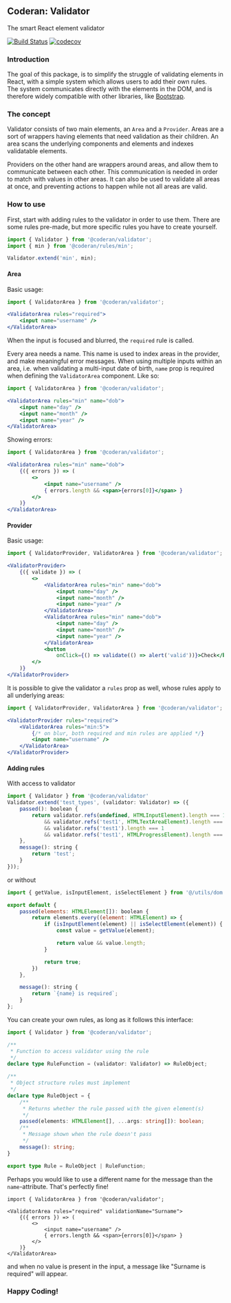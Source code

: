 ## Coderan: Validator
The smart React element validator

[![Build Status](https://travis-ci.org/machielsdev/validator.svg?branch=develop)](https://travis-ci.org/machielsdev/validator)
[![codecov](https://codecov.io/gh/machielsdev/validator/branch/develop/graph/badge.svg?token=OX5CACK0K0)](undefined)

### Introduction
The goal of this package, is to simplify the struggle of validating elements in React, with a simple system which allows
users to add their own rules.  
The system communicates directly with the elements in the DOM, and is therefore widely compatible with other libraries,
like [Bootstrap](https://react-bootstrap.github.io/).

### The concept
Validator consists of two main elements, an `Area` and a `Provider`. Areas are a sort of wrappers having elements that
need validation as their children. An area scans the underlying components and elements and indexes validatable elements.
  
Providers on the other hand are wrappers around areas, and allow them to communicate between each other. This communication
is needed in order to match with values in other areas. It can also be used to validate all areas at once, and preventing
actions to happen while not all areas are valid. 

### How to use
First, start with adding rules to the validator in order to use them. There are some rules pre-made, but more specific
rules you have to create yourself.

```javascript
import { Validator } from '@coderan/validator';
import { min } from '@coderan/rules/min';

Validator.extend('min', min);
```

#### Area
Basic usage:
```jsx
import { ValidatorArea } from '@coderan/validator';

<ValidatorArea rules="required">
    <input name="username" />
</ValidatorArea>
```
When the input is focused and blurred, the `required` rule is called.

Every area needs a name. This name is used to index areas in the provider, and make meaningful error messages. When using
multiple inputs within an area, i.e. when validating a multi-input date of birth, `name` prop is required when defining
the `ValidatorArea` component. Like so:

```jsx
import { ValidatorArea } from '@coderan/validator';

<ValidatorArea rules="min" name="dob">
    <input name="day" />
    <input name="month" />
    <input name="year" />
</ValidatorArea>
```

Showing errors:
```jsx
import { ValidatorArea } from '@coderan/validator';

<ValidatorArea rules="min" name="dob">
    {({ errors }) => (
        <>
            <input name="username" />
            { errors.length && <span>{errors[0]}</span> }
        </>
    )}
</ValidatorArea>
```

#### Provider
Basic usage:
```jsx
import { ValidatorProvider, ValidatorArea } from '@coderan/validator';

<ValidatorProvider>
    {({ validate }) => (
        <>
            <ValidatorArea rules="min" name="dob">
                <input name="day" />
                <input name="month" />
                <input name="year" />
            </ValidatorArea>
            <ValidatorArea rules="min" name="dob">
                <input name="day" />
                <input name="month" />
                <input name="year" />
            </ValidatorArea>
            <button
                onClick={() => validate(() => alert('valid'))}>Check</button>
        </>
    )}
</ValidatorProvider>
```

It is possible to give the validator a `rules` prop as well, whose rules apply to all underlying areas:

```jsx
import { ValidatorProvider, ValidatorArea } from '@coderan/validator';

<ValidatorProvider rules="required">
    <ValidatorArea rules="min:5">
        {/* on blur, both required and min rules are applied */}
        <input name="username" /> 
    </ValidatorArea>
</ValidatorProvider>
```

#### Adding rules

With access to validator
```javascript
import { Validator } from '@coderan/validator'
Validator.extend('test_types', (validator: Validator) => ({
    passed(): boolean {
        return validator.refs(undefined, HTMLInputElement).length === 1
            && validator.refs('test1', HTMLTextAreaElement).length === 1
            && validator.refs('test1').length === 1
            && validator.refs('test1', HTMLProgressElement).length === 0;
    },
    message(): string {
        return 'test';
    }
}));
```

or without
```javascript
import { getValue, isInputElement, isSelectElement } from '@/utils/dom';

export default {
    passed(elements: HTMLElement[]): boolean {
        return elements.every((element: HTMLElement) => {
            if (isInputElement(element) || isSelectElement(element)) {
                const value = getValue(element);

                return value && value.length;
            }

            return true;
        })
    },

    message(): string {
        return `{name} is required`;
    }
};
```

You can create your own rules, as long as it follows this interface:
```typescript
import { Validator } from '@coderan/validator';

/**
 * Function to access validator using the rule
 */
declare type RuleFunction = (validator: Validator) => RuleObject;

/**
 * Object structure rules must implement
 */
declare type RuleObject = {
    /**
     * Returns whether the rule passed with the given element(s)
     */
    passed(elements: HTMLElement[], ...args: string[]): boolean;
    /**
     * Message shown when the rule doesn't pass
     */
    message(): string;
}

export type Rule = RuleObject | RuleFunction;
```

Perhaps you would like to use a different name for the message than the `name`-attribute. That's perfectly fine! 
```tsx
import { ValidatorArea } from '@coderan/validator';

<ValidatorArea rules="required" validationName="Surname">
    {({ errors }) => (
        <>
            <input name="username" />
            { errors.length && <span>{errors[0]}</span> }
        </>
    )}
</ValidatorArea>
```
and when no value is present in the input, a message like "Surname is required" will appear. 

### Happy Coding!
